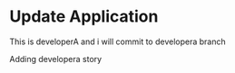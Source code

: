 # Update Application 

This is developerA and i will commit to developera branch

Adding developera story
